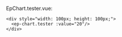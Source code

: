 EpChart.tester.vue:

```vue
<div style="width: 100px; height: 100px;">
  <ep-chart.tester :value="20"/>
</div>
```